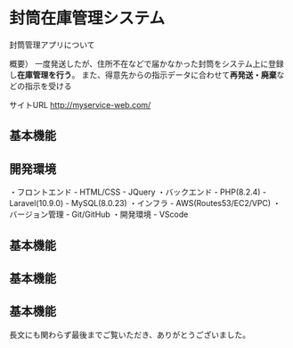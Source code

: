 # 封筒在庫管理システム
封筒管理アプリについて

概要）
一度発送したが、住所不在などで届かなかった封筒をシステム上に登録し**在庫管理を行う**。
また、得意先からの指示データに合わせて**再発送・廃棄**などの指示を受ける

サイトURL
http://myservice-web.com/

## 基本機能

## 開発環境
・フロントエンド
    - HTML/CSS
    - JQuery
・バックエンド
    - PHP(8.2.4)
    - Laravel(10.9.0)
    - MySQL(8.0.23)
・インフラ
    - AWS(Routes53/EC2/VPC)
・ バージョン管理
    - Git/GitHub
・開発環境
    - VScode

## 基本機能

## 基本機能

## 基本機能


長文にも関わらず最後までご覧いただき、ありがとうございました。
